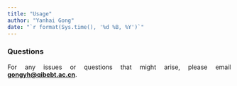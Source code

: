 ```yaml
---
title: "Usage"
author: "Yanhai Gong"
date: "`r format(Sys.time(), '%d %B, %Y')`"
---
```


<style>
body {
text-align: justify}
</style>


### Questions
For any issues or questions that might arise, please email <strong>gongyh@qibebt.ac.cn</strong>.
